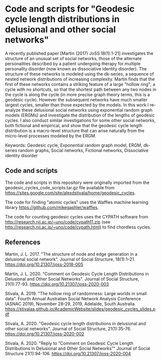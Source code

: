 # Code and scripts for "Geodesic cycle length distributions in delusional and other social networks"

A recently published paper [Martin (2017) JoSS 18(1):1-21] investigates the structure of an unusual set of social networks, those of the alternate personalities described by a patient undergoing therapy for multiple personality disorder (now known as dissociative identity disorder). The structure of these networks is modeled using the dk-series, a sequence of nested network distributions of increasing complexity. Martin finds that the first of these networks contains a striking feature of a large "hollow ring"; a cycle with no shortcuts, so that the shortest path between any two nodes in the cycle is along the cycle (in more precise graph theory terms, this is a geodesic cycle). However the subsequent networks have much smaller largest cycles, smaller than those expected by the models. In this work I re-analyze these delusional social networks using exponential random graph models (ERGMs) and investigate the distribution of the lengths of geodesic cycles. I also conduct similar investigations for some other social networks, both fictional and empirical, and show that the geodesic cycle length distribution is a macro-level structure that can arise naturally from the micro-level processes modeled by the ERGM.

Keywords: Geodesic cycle, Exponential random graph model, ERGM, dk-series random graphs, Social networks, Fictional networks, Dissociative identity disorder

## Code and scripts

The code and scripts in this repository were originally imported from the geodesic_cycles_code_scripts.tar.gz file available from https://sites.google.com/site/alexdstivala/home/geodesic_cycles.

The code for finding "atomic cycles" uses the Waffles machine learning library https://github.com/mikegashler/waffles.

The code for counting geodesic cycles uses the CYPATH software from http://research.nii.ac.jp/~uno/code/cypath11.zip (see http://research.nii.ac.jp/~uno/code/cypath.html) to find chordless cycles.

## References

Martin, J. L. 2017. "The structure of node and edge generation in a delusional social network". Journal of Social Structure, 18(1):1–21. https://doi.org/10.21307/joss-2018-005

Martin, J. L. 2020. "Comment on Geodesic Cycle Length Distributions in Delusional and Other Social Networks". Journal of Social Structure, 21(1):77-93. https://doi.org/10.21307/joss-2020-003

Stivala, A. 2019. "The hollow ring of randomness: Large worlds in small data". Fourth Annual Australian Social Network Analysis Conference (ASNAC 2019), November 28-29, 2019, Adelaide, South Australia. https://stivalaa.github.io/AcademicWebsite/slides/geodesic_cycles_slides.pdf

Stivala, A. 2020. "Geodesic cycle length distributions in delusional and other social networks". Journal of Social Structure, 21(1):35-76. https://doi.org/10.21307/joss-2020-002

Stivala, A. 2020. "Reply to “Comment on Geodesic Cycle Length Distributions in Delusional and Other Social Networks”" Journal of Social Structure 21(1):94-106. https://doi.org/10.21307/joss-2020-004
